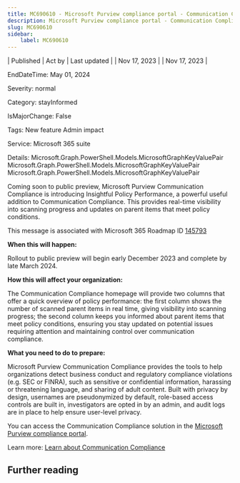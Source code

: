 ```yaml
---
title: MC690610 - Microsoft Purview compliance portal - Communication Compliance Insightful Policy Performance - Public Preview
description: Microsoft Purview compliance portal - Communication Compliance Insightful Policy Performance - Public Preview
slug: MC690610
sidebar:
    label: MC690610
---
```


| Published | Act by | Last updated |
| Nov 17, 2023 |  | Nov 17, 2023 |

EndDateTime: May 01, 2024

Severity: normal

Category: stayInformed

IsMajorChange: False

Tags: New feature Admin impact

Service: Microsoft 365 suite

Details: Microsoft.Graph.PowerShell.Models.MicrosoftGraphKeyValuePair Microsoft.Graph.PowerShell.Models.MicrosoftGraphKeyValuePair Microsoft.Graph.PowerShell.Models.MicrosoftGraphKeyValuePair

<p style="">Coming soon to public preview, Microsoft Purview Communication Compliance is introducing Insightful Policy Performance, a powerful useful addition to Communication Compliance. This provides real-time visibility into scanning progress and updates on parent items that meet policy conditions.&nbsp;</p>
<p>This message is associated with Microsoft 365 Roadmap ID <a href="https://www.microsoft.com/microsoft-365/roadmap?filters=&amp;searchterms=145793" target="_blank">145793</a></p>
<p><b>When this will happen:</b></p>

<p>Rollout to public preview will begin early December 2023 and complete by late March 2024.</p>

<p><b>How this will affect your organization:</b></p>

<p>The Communication Compliance homepage will provide two columns that offer a quick overview of policy performance: the first column shows the number of scanned parent items in real time, giving visibility into scanning progress; the second column keeps you informed about parent items that meet policy conditions, ensuring you stay updated on potential issues requiring attention and maintaining control over communication compliance.&nbsp;</p>
<p><b>What you need to do to prepare:</b></p>
<p>Microsoft Purview Communication Compliance provides the tools to help organizations detect business conduct and regulatory compliance violations (e.g. SEC or FINRA), such as sensitive or confidential information, harassing or threatening language, and sharing of adult content. Built with privacy by design, usernames are pseudonymized by default, role-based access controls are built in, investigators are opted in by an admin, and audit logs are in place to help ensure user-level privacy.  
</p><p>
</p>

<p>You can access the Communication Compliance solution in the <a href="https://sip.compliance.microsoft.com/homepage" target="_blank">Microsoft Purview compliance portal</a>. &nbsp;</p><p>Learn more:  <a href="https://learn.microsoft.com/purview/communication-compliance?view=o365-worldwide" target="_blank">Learn about Communication Compliance</a>  &nbsp;</p>

## Further reading
